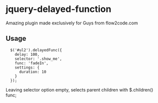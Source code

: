 # jquery-delayed-function

Amazing plugin made exclusively for Guys from flow2code.com

## Usage
```
  $('#ul2').delayedFunc({
    delay: 100, 
    selector: '.show_me',
    func: 'fadeIn',
    settings: {
      duration: 10
    }
  });
```

Leaving selector option empty, selects parent children with $.children() func;